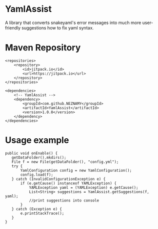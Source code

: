 # YamlAssist
 
 A library that converts snakeyaml's error messages into much more user-friendly suggestions how to fix yaml syntax.
# Maven Repository
```
<repositories>
	<repository>
		<id>jitpack.io</id>
		<url>https://jitpack.io</url>
	</repository>
</repositories>

<dependencies>
	<!-- YamlAssist -->
	<dependency>
		<groupId>com.github.NEZNAMY</groupId>
		<artifactId>YamlAssist</artifactId>
		<version>1.0.0</version>
	</dependency>
</dependencies>
 ```
 
 # Usage example
 
 ```
 public void onEnable() {
	getDataFolder().mkdirs();
	File f = new File(getDataFolder(), "config.yml");
	try {
		YamlConfiguration config = new YamlConfiguration();
		config.load(f);
	} catch (InvalidConfigurationException e) {
		if (e.getCause() instanceof YAMLException) {
			YAMLException yaml = (YAMLException) e.getCause();
			List<String> suggestions = YamlAssist.getSuggestions(f, yaml);
			//print suggestions into console
		}
	} catch (Exception e) {
		e.printStackTrace();
	}
}
 ```

